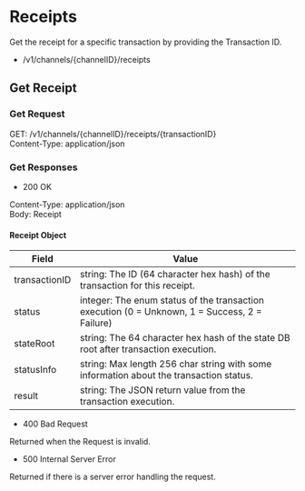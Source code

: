 # Receipts

Get the receipt for a specific transaction by providing the Transaction ID.

- /v1/channels/{channelID}/receipts

## Get Receipt

### Get Request

GET: /v1/channels/{channelID}/receipts/{transactionID}  
Content-Type: application/json  

### Get Responses

- 200 OK

Content-Type: application/json  
Body: Receipt

#### Receipt Object

| Field | Value |
|-------|-------|
| transactionID | string: The ID (64 character hex hash) of the transaction for this receipt. |
| status | integer: The enum status of the transaction execution (0 = Unknown, 1 = Success, 2 = Failure) |
| stateRoot | string: The 64 character hex hash of the state DB root after transaction execution. |
| statusInfo | string: Max length 256 char string with some information about the transaction status. |
| result | string: The JSON return value from the transaction execution. |

- 400 Bad Request

Returned when the Request is invalid.

- 500 Internal Server Error

Returned if there is a server error handling the request.
